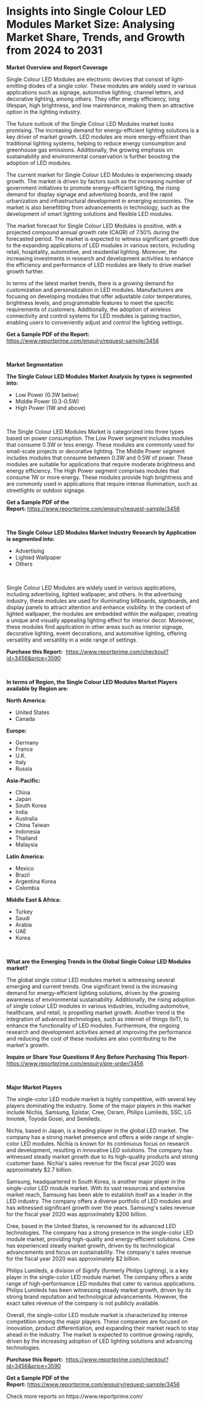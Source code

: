 <p><h1>Insights into Single Colour LED Modules Market Size: Analysing Market Share, Trends, and Growth from 2024 to 2031</h1></p><p><strong>Market Overview and Report Coverage</strong></p>
<p><p>Single Colour LED Modules are electronic devices that consist of light-emitting diodes of a single color. These modules are widely used in various applications such as signage, automotive lighting, channel letters, and decorative lighting, among others. They offer energy efficiency, long lifespan, high brightness, and low maintenance, making them an attractive option in the lighting industry.</p><p>The future outlook of the Single Colour LED Modules market looks promising. The increasing demand for energy-efficient lighting solutions is a key driver of market growth. LED modules are more energy-efficient than traditional lighting systems, helping to reduce energy consumption and greenhouse gas emissions. Additionally, the growing emphasis on sustainability and environmental conservation is further boosting the adoption of LED modules.</p><p>The current market for Single Colour LED Modules is experiencing steady growth. The market is driven by factors such as the increasing number of government initiatives to promote energy-efficient lighting, the rising demand for display signage and advertising boards, and the rapid urbanization and infrastructural development in emerging economies. The market is also benefitting from advancements in technology, such as the development of smart lighting solutions and flexible LED modules.</p><p>The market forecast for Single Colour LED Modules is positive, with a projected compound annual growth rate (CAGR) of 7.50% during the forecasted period. The market is expected to witness significant growth due to the expanding applications of LED modules in various sectors, including retail, hospitality, automotive, and residential lighting. Moreover, the increasing investments in research and development activities to enhance the efficiency and performance of LED modules are likely to drive market growth further.</p><p>In terms of the latest market trends, there is a growing demand for customization and personalization in LED modules. Manufacturers are focusing on developing modules that offer adjustable color temperatures, brightness levels, and programmable features to meet the specific requirements of customers. Additionally, the adoption of wireless connectivity and control systems for LED modules is gaining traction, enabling users to conveniently adjust and control the lighting settings.</p></p>
<p><strong>Get a Sample PDF of the Report:</strong> <a href="https://www.reportprime.com/enquiry/request-sample/3456">https://www.reportprime.com/enquiry/request-sample/3456</a></p>
<p>&nbsp;</p>
<p><strong>Market Segmentation</strong></p>
<p><strong>The Single Colour LED Modules Market Analysis by types is segmented into:</strong></p>
<p><ul><li>Low Power (0.3W below)</li><li>Middle Power (0.3-0.5W)</li><li>High Power (1W and above)</li></ul></p>
<p>&nbsp;</p>
<p><p>The Single Colour LED Modules Market is categorized into three types based on power consumption. The Low Power segment includes modules that consume 0.3W or less energy. These modules are commonly used for small-scale projects or decorative lighting. The Middle Power segment includes modules that consume between 0.3W and 0.5W of power. These modules are suitable for applications that require moderate brightness and energy efficiency. The High Power segment comprises modules that consume 1W or more energy. These modules provide high brightness and are commonly used in applications that require intense illumination, such as streetlights or outdoor signage.</p></p>
<p><strong>Get a Sample PDF of the Report:</strong>&nbsp;<a href="https://www.reportprime.com/enquiry/request-sample/3456">https://www.reportprime.com/enquiry/request-sample/3456</a></p>
<p>&nbsp;</p>
<p><strong>The Single Colour LED Modules Market Industry Research by Application is segmented into:</strong></p>
<p><ul><li>Advertising</li><li>Lighted Wallpaper</li><li>Others</li></ul></p>
<p>&nbsp;</p>
<p><p>Single Colour LED Modules are widely used in various applications, including advertising, lighted wallpaper, and others. In the advertising industry, these modules are used for illuminating billboards, signboards, and display panels to attract attention and enhance visibility. In the context of lighted wallpaper, the modules are embedded within the wallpaper, creating a unique and visually appealing lighting effect for interior decor. Moreover, these modules find application in other areas such as interior signage, decorative lighting, event decorations, and automotive lighting, offering versatility and versatility in a wide range of settings.</p></p>
<p><strong>Purchase this Report:</strong>&nbsp; <a href="https://www.reportprime.com/checkout?id=3456&price=3590">https://www.reportprime.com/checkout?id=3456&price=3590</a></p>
<p>&nbsp;</p>
<p><strong>In terms of Region, the Single Colour LED Modules Market Players available by Region are:</strong></p>
<p>
    <p> <strong> North America: </strong>
        <ul>
            <li>United States</li>
            <li>Canada</li>
        </ul>
        </p> 
    <p> <strong> Europe: </strong>
        <ul>
            <li>Germany</li>
            <li>France</li>
            <li>U.K.</li>
            <li>Italy</li>
            <li>Russia</li>
        </ul>
        </p> 
    <p> <strong> Asia-Pacific: </strong>
        <ul>
            <li>China</li>
            <li>Japan</li>
            <li>South Korea</li>
            <li>India</li>
            <li>Australia</li>
            <li>China Taiwan</li>
            <li>Indonesia</li>
            <li>Thailand</li>
            <li>Malaysia</li>
        </ul>
        </p> 
    <p> <strong> Latin America: </strong>
        <ul>
            <li>Mexico</li>
            <li>Brazil</li>
            <li>Argentina Korea</li>
            <li>Colombia</li>
        </ul>
        </p> 
    <p> <strong> Middle East & Africa: </strong>
        <ul>
            <li>Turkey</li>
            <li>Saudi</li>
            <li>Arabia</li>
            <li>UAE</li>
            <li>Korea</li>
        </ul>
    </p>
    </p>
<p>&nbsp;</p>
<p><strong>What are the Emerging Trends in the Global Single Colour LED Modules market?</strong></p>
<p><p>The global single colour LED modules market is witnessing several emerging and current trends. One significant trend is the increasing demand for energy-efficient lighting solutions, driven by the growing awareness of environmental sustainability. Additionally, the rising adoption of single colour LED modules in various industries, including automotive, healthcare, and retail, is propelling market growth. Another trend is the integration of advanced technologies, such as internet of things (IoT), to enhance the functionality of LED modules. Furthermore, the ongoing research and development activities aimed at improving the performance and reducing the cost of these modules are also contributing to the market's growth.</p></p>
<p><strong>Inquire or Share Your Questions If Any Before Purchasing This Report</strong>- <a href="https://www.reportprime.com/enquiry/pre-order/3456">https://www.reportprime.com/enquiry/pre-order/3456</a></p>
<p>&nbsp;</p>
<p><strong>Major Market Players</strong></p>
<p><p>The single-color LED module market is highly competitive, with several key players dominating the industry. Some of the major players in this market include Nichia, Samsung, Epistar, Cree, Osram, Philips Lumileds, SSC, LG Innotek, Toyoda Gosei, and Semileds.</p><p>Nichia, based in Japan, is a leading player in the global LED market. The company has a strong market presence and offers a wide range of single-color LED modules. Nichia is known for its continuous focus on research and development, resulting in innovative LED solutions. The company has witnessed steady market growth due to its high-quality products and strong customer base. Nichia's sales revenue for the fiscal year 2020 was approximately $2.7 billion.</p><p>Samsung, headquartered in South Korea, is another major player in the single-color LED module market. With its vast resources and extensive market reach, Samsung has been able to establish itself as a leader in the LED industry. The company offers a diverse portfolio of LED modules and has witnessed significant growth over the years. Samsung's sales revenue for the fiscal year 2020 was approximately $200 billion.</p><p>Cree, based in the United States, is renowned for its advanced LED technologies. The company has a strong presence in the single-color LED module market, providing high-quality and energy-efficient solutions. Cree has experienced steady market growth, driven by its technological advancements and focus on sustainability. The company's sales revenue for the fiscal year 2020 was approximately $2 billion.</p><p>Philips Lumileds, a division of Signify (formerly Philips Lighting), is a key player in the single-color LED module market. The company offers a wide range of high-performance LED modules that cater to various applications. Philips Lumileds has been witnessing steady market growth, driven by its strong brand reputation and technological advancements. However, the exact sales revenue of the company is not publicly available.</p><p>Overall, the single-color LED module market is characterized by intense competition among the major players. These companies are focused on innovation, product differentiation, and expanding their market reach to stay ahead in the industry. The market is expected to continue growing rapidly, driven by the increasing adoption of LED lighting solutions and advancing technologies.</p></p>
<p><strong>Purchase this Report:</strong>&nbsp;&nbsp;<a href="https://www.reportprime.com/checkout?id=3456&price=3590">https://www.reportprime.com/checkout?id=3456&price=3590</a></p>
<p></p>
<p><strong>Get a Sample PDF of the Report:</strong>&nbsp;<a href="https://www.reportprime.com/enquiry/request-sample/3456">https://www.reportprime.com/enquiry/request-sample/3456</a></p>
<p>Check more reports on https://www.reportprime.com/</p>